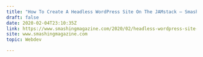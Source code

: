 ```yaml
---
title: "How To Create A Headless WordPress Site On The JAMstack — Smashing Magazine"
draft: false
date: 2020-02-04T23:10:35Z
link: https://www.smashingmagazine.com/2020/02/headless-wordpress-site-jamstack/?utm_medium=RSS&utm_source=hune
site: www.smashingmagazine.com
topic: Webdev  

---
```

